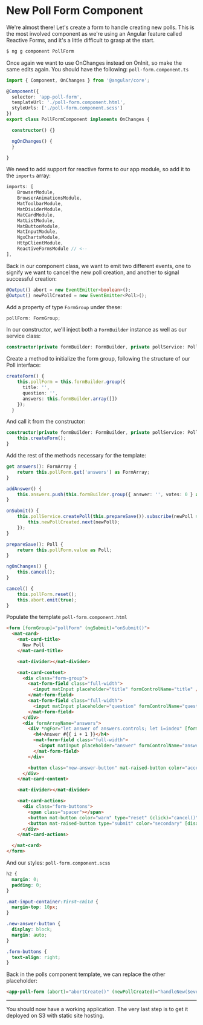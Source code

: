 # New Poll Form Component
We're almost there! Let's create a form to handle creating new polls.  This is the most involved component as we're using an Angular feature called Reactive Forms, and it's a little difficult to grasp at the start.

```bash
$ ng g component PollForm
```

Once again we want to use OnChanges instead on OnInit, so make the same edits again.  You should have the following:
`poll-form.component.ts`
```typescript
import { Component, OnChanges } from '@angular/core';

@Component({
  selector: 'app-poll-form',
  templateUrl: './poll-form.component.html',
  styleUrls: ['./poll-form.component.scss']
})
export class PollFormComponent implements OnChanges {

  constructor() {}

  ngOnChanges() {
  }

}
```

We need to add support for reactive forms to our app module, so add it to the `imports` array:
```typescript
imports: [
    BrowserModule,
    BrowserAnimationsModule,
    MatToolbarModule,
    MatDividerModule,
    MatCardModule,
    MatListModule,
    MatButtonModule,
    MatInputModule,
    NgxChartsModule,
    HttpClientModule,
    ReactiveFormsModule // <--
],
```

Back in our component class, we want to emit two different events, one to signify we want to cancel the new poll creation, and another to signal successful creation:
```typescript
@Output() abort = new EventEmitter<boolean>();
@Output() newPollCreated = new EventEmitter<Poll>();
```

Add a property of type `FormGroup` under these:
```typescript
pollForm: FormGroup;
```

In our constructor, we'll inject both a `FormBuilder` instance as well as our service class:
```typescript
constructor(private formBuilder: FormBuilder, private pollService: PollService) {}
```

Create a method to initialize the form group, following the structure of our Poll interface:
```typescript
createForm() {
    this.pollForm = this.formBuilder.group({
      title: '',
      question: '',
      answers: this.formBuilder.array([])
    });
  }
```

And call it from the constructor:
```typescript
constructor(private formBuilder: FormBuilder, private pollService: PollService) {
    this.createForm();
}
```

Add the rest of the methods necessary for the template:
```typescript
get answers(): FormArray {
    return this.pollForm.get('answers') as FormArray;
}

addAnswer() {
    this.answers.push(this.formBuilder.group({ answer: '', votes: 0 } as PollAnswer));
}

onSubmit() {
    this.pollService.createPoll(this.prepareSave()).subscribe(newPoll => {
        this.newPollCreated.next(newPoll);
    });
}

prepareSave(): Poll {
    return this.pollForm.value as Poll;
}

ngOnChanges() {
    this.cancel();
}

cancel() {
    this.pollForm.reset();
    this.abort.emit(true);
}
```

Populate the template
`poll-form.component.html`
```html
<form [formGroup]="pollForm" (ngSubmit)="onSubmit()">
  <mat-card>
    <mat-card-title>
      New Poll
    </mat-card-title>

    <mat-divider></mat-divider>

    <mat-card-content>
      <div class="form-group">
        <mat-form-field class="full-width">
          <input matInput placeholder="title" formControlName="title" />
        </mat-form-field>
        <mat-form-field class="full-width">
          <input matInput placeholder="question" formControlName="question" />
        </mat-form-field>
      </div>
      <div formArrayName="answers">
        <div *ngFor="let answer of answers.controls; let i=index" [formGroupName]="i">
          <h4>Answer #{{ i + 1 }}</h4>
          <mat-form-field class="full-width">
            <input matInput placeholder="answer" formControlName="answer" />
          </mat-form-field>
        </div>

        <button class="new-answer-button" mat-raised-button color="accent" (click)="addAnswer()" type="button">Add an answer</button>
      </div>
    </mat-card-content>

    <mat-divider></mat-divider>

    <mat-card-actions>
      <div class="form-buttons">
        <span class="spacer"></span>
        <button mat-button color="warn" type="reset" (click)="cancel()">Cancel</button>
        <button mat-raised-button type="submit" color="secondary" [disabled]="pollForm.pristine">Create</button>
      </div>
    </mat-card-actions>

  </mat-card>
</form>
```

And our styles:
`poll-form.component.scss`
```scss
h2 {
  margin: 0;
  padding: 0;
}

.mat-input-container:first-child {
  margin-top: 10px;
}

.new-answer-button {
  display: block;
  margin: auto;
}

.form-buttons {
  text-align: right;
}
```

Back in the polls component template, we can replace the other placeholder:
```html
<app-poll-form (abort)="abortCreate()" (newPollCreated)="handleNew($event)"></app-poll-form>
```

---

You should now have a working application.  The very last step is to get it deployed on S3 with static site hosting.